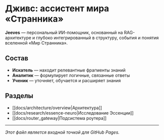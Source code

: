 # Дживс: ассистент мира «Странника»

**Jeeves** — персональный ИИ-помощник, основанный на RAG-архитектуре и глубоко интегрированный в структуру, события и понятия вселенной «Мир Странника».

## Состав
- **Искатель** — находит релевантные фрагменты знаний
- **Аналитик** — формулирует логичные, связанные ответы
- **Ученик** — уточняет, обучается и расширяет знания

## Разделы
- [[docs/architecture/overview|Архитектура]]
- [[docs/research/essence-neuro|Исследование Эссенции]]
- [[docs/router_gateway|Подсистема роутера]]

---

_Этот файл является входной точкой для GitHub Pages._
